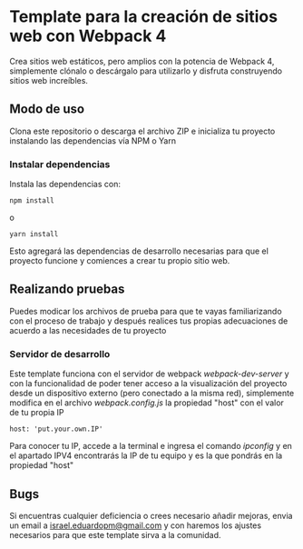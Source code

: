 # Template para la creación de sitios web con Webpack 4

Crea sitios web estáticos, pero amplios con la potencia de Webpack 4, simplemente clónalo o descárgalo para utilizarlo y disfruta construyendo sitios web increíbles.

## Modo de uso

Clona este repositorio o descarga el archivo ZIP e inicializa tu proyecto instalando las dependencias vía NPM o Yarn

### Instalar dependencias

Instala las dependencias con:

```
npm install
```

o

```
yarn install
```

Esto agregará las dependencias de desarrollo necesarias para que el proyecto funcione y comiences a crear tu propio sitio web.

## Realizando pruebas

Puedes modicar los archivos de prueba para que te vayas familiarizando con el proceso de trabajo y después realices tus propias adecuaciones de acuerdo a las necesidades de tu proyecto

### Servidor de desarrollo

Este template funciona con el servidor de webpack *webpack-dev-server* y con la funcionalidad de poder tener acceso a la visualización del proyecto desde un dispositivo externo (pero conectado a la misma red), simplemente modifica en el archivo *webpack.config.js* la propiedad "host" con el valor de tu propia IP

```
host: 'put.your.own.IP'
```
Para conocer tu IP, accede a la terminal e ingresa el comando *ipconfig* y en el apartado IPV4 encontrarás la IP de tu equipo y es la que pondrás en la propiedad "host"

## Bugs

Si encuentras cualquier deficiencia o crees necesario añadir mejoras, envia un email a israel.eduardopm@gmail.com y con haremos los ajustes necesarios para que este template sirva a la comunidad.
